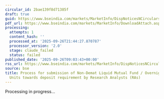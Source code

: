 ```yaml
---
circular_id: 2bae139f8d71385f
draft: true
guid: https://www.bseindia.com/markets/MarketInfo/DispNoticesNCirculars.aspx?Noticeid={CC30C1FF-FEA1-45A3-B13A-D0CEE6851208}&noticeno=20250926-14&dt=09/26/2025&icount=14&totcount=76&flag=0
pdf_url: https://www.bseindia.com/markets/MarketInfo/DownloadAttach.aspx?id=20250926-14&attachedId=7971b7f3-1dc5-4285-8a7a-562d408ab1fe
processing:
  attempts: 1
  content_hash: ''
  processed_at: '2025-09-26T21:44:27.870787'
  processor_version: '2.0'
  stage: claude_failed
  status: failed
published_date: '2025-09-26T09:03:43+00:00'
rss_url: https://www.bseindia.com/markets/MarketInfo/DispNoticesNCirculars.aspx?Noticeid={CC30C1FF-FEA1-45A3-B13A-D0CEE6851208}&noticeno=20250926-14&dt=09/26/2025&icount=14&totcount=76&flag=0
source: bse
title: Process for submission of Non-Demat Liquid Mutual Fund / Overnight Mutual Fund
  Units towards deposit requirement by Research Analysts (RAs)
---
```


Processing in progress...